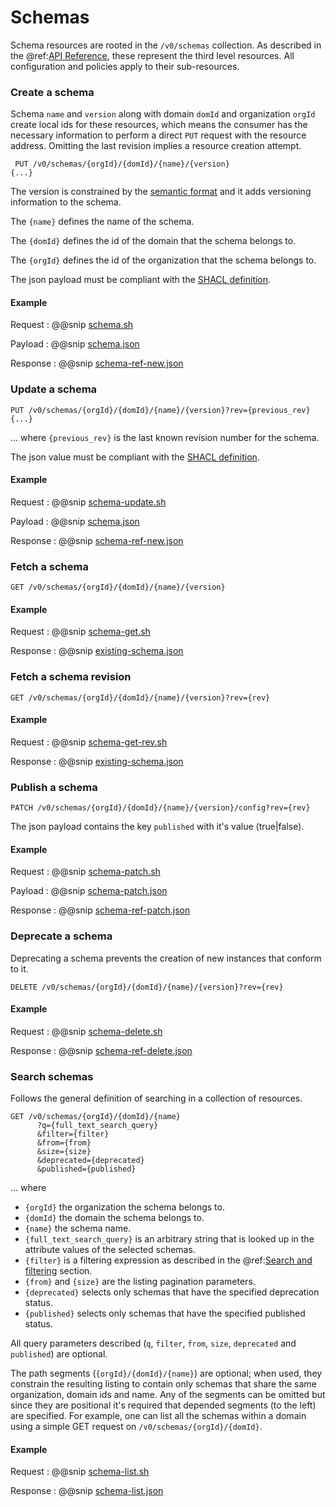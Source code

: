 # Schemas

Schema resources are rooted in the `/v0/schemas` collection.  As described in the
@ref:[API Reference](index.md), these represent the third level resources.  All configuration and policies apply to their
sub-resources.

### Create a schema

Schema `name` and `version` along with domain `domId` and organization `orgId` create local ids for these resources, which means the consumer has the necessary information to perform
a direct `PUT` request with the resource address.  Omitting the last revision implies a resource creation attempt.

```
 PUT /v0/schemas/{orgId}/{domId}/{name}/{version} 
{...}
```

The version is constrained by the [semantic format](http://semver.org/) and it adds versioning information to the schema.

The `{name}` defines the name of the schema.

The `{domId}` defines the id of the domain that the schema belongs to.

The `{orgId}` defines the id of the organization that the schema belongs to.

The json payload must be compliant with the [SHACL definition](https://www.w3.org/TR/shacl/).

#### Example
Request
:   @@snip [schema.sh](../assets/api-reference/schemas/schema.sh)

Payload
:   @@snip [schema.json](../assets/api-reference/schemas/schema.json)

Response
:   @@snip [schema-ref-new.json](../assets/api-reference/schemas/schema-ref-new.json)

### Update a schema

```
PUT /v0/schemas/{orgId}/{domId}/{name}/{version}?rev={previous_rev}
{...}
```
... where `{previous_rev}` is the last known revision number for the schema.

The json value must be compliant with the [SHACL definition](https://www.w3.org/TR/shacl/).

#### Example

Request
:   @@snip [schema-update.sh](../assets/api-reference/schemas/schema-update.sh)

Payload
:   @@snip [schema.json](../assets/api-reference/schemas/schema.json)

Response
:   @@snip [schema-ref-new.json](../assets/api-reference/schemas/schema-ref.json)

### Fetch a schema

```
GET /v0/schemas/{orgId}/{domId}/{name}/{version}
```
#### Example

Request
:   @@snip [schema-get.sh](../assets/api-reference/schemas/schema-get.sh)

Response
:   @@snip [existing-schema.json](../assets/api-reference/schemas/existing-schema.json)

### Fetch a schema revision

```
GET /v0/schemas/{orgId}/{domId}/{name}/{version}?rev={rev}
```
#### Example

Request
:   @@snip [schema-get-rev.sh](../assets/api-reference/schemas/schema-get-rev.sh)

Response
:   @@snip [existing-schema.json](../assets/api-reference/schemas/existing-schema.json)


### Publish a schema

```
PATCH /v0/schemas/{orgId}/{domId}/{name}/{version}/config?rev={rev}
```

The json payload contains the key `published` with it's value (true|false).

#### Example

Request
:   @@snip [schema-patch.sh](../assets/api-reference/schemas/schema-patch.sh)

Payload
:   @@snip [schema-patch.json](../assets/api-reference/schemas/schema-patch.json)

Response
:   @@snip [schema-ref-patch.json](../assets/api-reference/schemas/schema-ref-patch.json)


### Deprecate a schema

Deprecating a schema prevents the creation of new instances that conform to it.

```
DELETE /v0/schemas/{orgId}/{domId}/{name}/{version}?rev={rev}
```

#### Example

Request
:   @@snip [schema-delete.sh](../assets/api-reference/schemas/schema-delete.sh)

Response
:   @@snip [schema-ref-delete.json](../assets/api-reference/schemas/schema-ref-delete.json)

### Search schemas

Follows the general definition of searching in a collection of resources.

```
GET /v0/schemas/{orgId}/{domId}/{name}
      ?q={full_text_search_query}
      &filter={filter}
      &from={from}
      &size={size}
      &deprecated={deprecated}
      &published={published}
```
... where 

* `{orgId}` the organization the schema belongs to.
* `{domId}` the domain the schema belongs to.
* `{name}` the schema name.
* `{full_text_search_query}` is an arbitrary string that is looked up in the attribute values of the selected schemas.
* `{filter}` is a filtering expression as described in the @ref:[Search and filtering](operating-on-resources.md#search-and-filtering) section.  
* `{from}` and `{size}` are the listing pagination parameters.  
* `{deprecated}` selects only schemas that have the specified deprecation status.
* `{published}` selects only schemas that have the specified published status.

All query parameters described (`q`, `filter`, `from`, `size`, `deprecated` and `published`) are optional.

The path segments (`{orgId}/{domId}/{name}`) are optional; when used, they constrain the resulting listing to contain only schemas that share the same organization, domain ids and name. 
Any of the segments can be omitted but since they are positional it's required that depended segments (to the left) are specified. For example, one can list all the schemas within a domain using a simple GET request on `/v0/schemas/{orgId}/{domId}`.

#### Example

Request
:   @@snip [schema-list.sh](../assets/api-reference/schemas/schema-list.sh)

Response
:   @@snip [schema-list.json](../assets/api-reference/schemas/schema-list.json)

